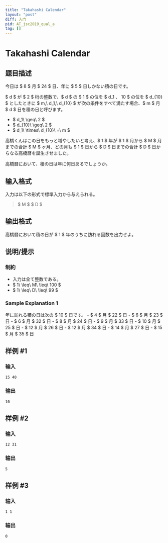 ```yaml
---
title: "Takahashi Calendar"
layout: "post"
diff: 入门
pid: AT_jsc2019_qual_a
tag: []
---
```


# Takahashi Calendar

## 题目描述

[problemUrl]: https://atcoder.jp/contests/jsc2019-qual/tasks/jsc2019_qual_a

今日は $ 8 $ 月 $ 24 $ 日、年に $ 5 $ 日しかない積の日です。

$ d $ が $ 2 $ 桁の整数で、$ d $ の $ 1 $ の位を $ d_1 $、$ 10 $ の位を $ d_{10} $ としたときに $ m,\ d_1,\ d_{10} $ が次の条件をすべて満たす場合、$ m $ 月 $ d $ 日を積の日と呼びます。

- $ d_1\ \geq\ 2 $
- $ d_{10}\ \geq\ 2 $
- $ d_1\ \times\ d_{10}\ =\ m $

高橋くんはこの日をもっと増やしたいと考え、$ 1 $ 年が $ 1 $ 月から $ M $ 月までの合計 $ M $ ヶ月、どの月も $ 1 $ 日から $ D $ 日までの合計 $ D $ 日からなる高橋暦を誕生させました。

高橋暦において、積の日は年に何日あるでしょうか。

## 输入格式

入力は以下の形式で標準入力から与えられる。

> $ M $ $ D $

## 输出格式

高橋暦において積の日が $ 1 $ 年のうちに訪れる回数を出力せよ。

## 说明/提示

### 制約

- 入力は全て整数である。
- $ 1\ \leq\ M\ \leq\ 100 $
- $ 1\ \leq\ D\ \leq\ 99 $

### Sample Explanation 1

年に訪れる積の日は次の $ 10 $ 日です。 - $ 4 $ 月 $ 22 $ 日 - $ 6 $ 月 $ 23 $ 日 - $ 6 $ 月 $ 32 $ 日 - $ 8 $ 月 $ 24 $ 日 - $ 9 $ 月 $ 33 $ 日 - $ 10 $ 月 $ 25 $ 日 - $ 12 $ 月 $ 26 $ 日 - $ 12 $ 月 $ 34 $ 日 - $ 14 $ 月 $ 27 $ 日 - $ 15 $ 月 $ 35 $ 日

## 样例 #1

### 输入

```
15 40
```

### 输出

```
10
```

## 样例 #2

### 输入

```
12 31
```

### 输出

```
5
```

## 样例 #3

### 输入

```
1 1
```

### 输出

```
0
```

